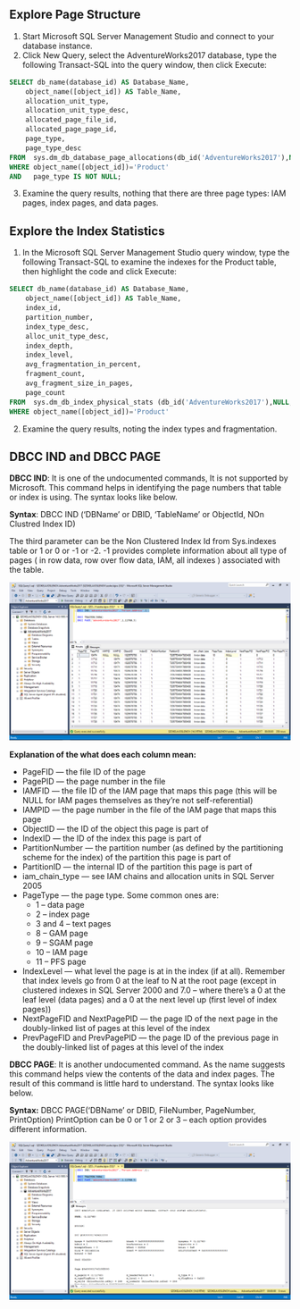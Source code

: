 ## Explore Page Structure

1. Start Microsoft SQL Server Management Studio and connect to your database instance.
2. Click New Query, select the AdventureWorks2017 database, type the following Transact-SQL into the query window, then click Execute:
``` sql
SELECT db_name(database_id) AS Database_Name, 
	object_name([object_id]) AS Table_Name, 
	allocation_unit_type, 
	allocation_unit_type_desc,
	allocated_page_file_id, 
	allocated_page_page_id, 
	page_type, 
	page_type_desc 
FROM  sys.dm_db_database_page_allocations(db_id('AdventureWorks2017'),NULL,NULL,NUll,'DETAILED')
WHERE object_name([object_id])='Product'
AND   page_type IS NOT NULL;
```
3. Examine the query results, nothing that there are three page types: IAM pages, index pages, and data pages.

## Explore the Index Statistics

1. In the Microsoft SQL Server Management Studio query window, type the following Transact-SQL to examine the indexes for the Product table, then highlight the code and click Execute:
``` sql
SELECT db_name(database_id) AS Database_Name, 
	object_name([object_id]) AS Table_Name, 
	index_id,
	partition_number,
	index_type_desc,
	alloc_unit_type_desc,
	index_depth,
	index_level,
	avg_fragmentation_in_percent,
	fragment_count,
	avg_fragment_size_in_pages,
	page_count
FROM  sys.dm_db_index_physical_stats (db_id('AdventureWorks2017'),NULL,NULL,NULL,NULL)
WHERE object_name([object_id])='Product'
```
2. Examine the query results, noting the index types and fragmentation.

## DBCC IND and DBCC PAGE

**DBCC IND**: It is one of the undocumented commands, It is not supported by Microsoft. This command helps in identifying the page numbers that table or index is using. The syntax looks like below. 

**Syntax**: DBCC IND (‘DBName’ or DBID, ‘TableName’ or ObjectId, NOn Clustred Index ID)

The third parameter can be the Non Clustered Index Id from Sys.indexes table or 1 or 0 or -1 or -2.  -1 provides complete information about all type of pages ( in row data, row over flow data, IAM, all indexes ) associated with the table.

![Data after running DBCC IND](../Pictures/sql_pct01.png)

**Explanation of the what does each column mean:**

* PageFID — the file ID of the page
* PagePID — the page number in the file
* IAMFID — the file ID of the IAM page that maps this page (this will be NULL for IAM pages themselves as they’re not self-referential)
* IAMPID — the page number in the file of the IAM page that maps this page
* ObjectID — the ID of the object this page is part of
* IndexID — the ID of the index this page is part of
* PartitionNumber — the partition number (as defined by the partitioning scheme for the index) of the partition this page is part of
* PartitionID — the internal ID of the partition this page is part of
* iam_chain_type — see IAM chains and allocation units in SQL Server 2005
* PageType — the page type. Some common ones are:
   * 1 – data page  
   * 2 – index page 
   * 3 and 4 – text pages 
   * 8 – GAM page 
   * 9 – SGAM page 
   * 10 – IAM page 
   * 11 – PFS page
* IndexLevel — what level the page is at in the index (if at all). Remember that index levels go from 0 at the   leaf to N at the root page (except in clustered indexes in SQL Server 2000 and 7.0 – where there’s a 0 at the leaf level (data pages) and a 0 at the next level up (first level of index pages))
* NextPageFID and NextPagePID — the page ID of the next page in the doubly-linked list of pages at this level of the index
* PrevPageFID and PrevPagePID — the page ID of the previous page in the doubly-linked list of pages at this   level of the index

**DBCC PAGE**: It is another undocumented command. As the name suggests this command helps view the contents of the data and index pages. The result of this command is little hard to understand. The syntax looks like below. 

**Syntax:** DBCC PAGE(‘DBName’ or DBID, FileNumber, PageNumber, PrintOption)
   PrintOption can be 0 or 1 or 2 or 3 – each option provides different information.

![Data after running DBCC PAGE](../Pictures/sql_pct02.png)


